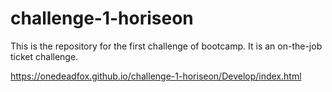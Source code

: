 # challenge-1-horiseon
This is the repository for the first challenge of bootcamp. It is an on-the-job ticket challenge.

https://onedeadfox.github.io/challenge-1-horiseon/Develop/index.html
